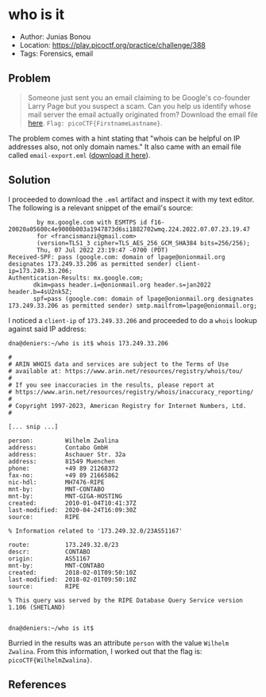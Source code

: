 # who is it

* Author: Junias Bonou
* Location: https://play.picoctf.org/practice/challenge/388
* Tags: Forensics, email

## Problem

> Someone just sent you an email claiming to be Google's co-founder Larry Page but you suspect a scam. Can you help us identify whose mail server the email actually originated from? Download the email file [here](https://artifacts.picoctf.net/c/499/email-export.eml). ``Flag: picoCTF{FirstnameLastname}``.

The problem comes with a hint stating that "whois can be helpful on IP addresses also, not only domain names." It also came with an email file called ``email-export.eml`` ([download it here](https://artifacts.picoctf.net/c/499/email-export.eml)).

## Solution

I proceeded to download the ``.eml`` artifact and inspect it with my text editor. The following is a relevant snippet of the email's source:

```
        by mx.google.com with ESMTPS id f16-20020a05600c4e9000b003a1947873d6si1882702wmq.224.2022.07.07.23.19.47
        for <francismanzi@gmail.com>
        (version=TLS1_3 cipher=TLS_AES_256_GCM_SHA384 bits=256/256);
        Thu, 07 Jul 2022 23:19:47 -0700 (PDT)
Received-SPF: pass (google.com: domain of lpage@onionmail.org designates 173.249.33.206 as permitted sender) client-ip=173.249.33.206;
Authentication-Results: mx.google.com;
       dkim=pass header.i=@onionmail.org header.s=jan2022 header.b=4sU2nk5Z;
       spf=pass (google.com: domain of lpage@onionmail.org designates 173.249.33.206 as permitted sender) smtp.mailfrom=lpage@onionmail.org;
```

I noticed a ``client-ip`` of ``173.249.33.206`` and proceeded to do a ``whois`` lookup against said IP address:

```
dna@deniers:~/who is it$ whois 173.249.33.206

#
# ARIN WHOIS data and services are subject to the Terms of Use
# available at: https://www.arin.net/resources/registry/whois/tou/
#
# If you see inaccuracies in the results, please report at
# https://www.arin.net/resources/registry/whois/inaccuracy_reporting/
#
# Copyright 1997-2023, American Registry for Internet Numbers, Ltd.
#

[... snip ...]

person:         Wilhelm Zwalina
address:        Contabo GmbH
address:        Aschauer Str. 32a
address:        81549 Muenchen
phone:          +49 89 21268372
fax-no:         +49 89 21665862
nic-hdl:        MH7476-RIPE
mnt-by:         MNT-CONTABO
mnt-by:         MNT-GIGA-HOSTING
created:        2010-01-04T10:41:37Z
last-modified:  2020-04-24T16:09:30Z
source:         RIPE

% Information related to '173.249.32.0/23AS51167'

route:          173.249.32.0/23
descr:          CONTABO
origin:         AS51167
mnt-by:         MNT-CONTABO
created:        2018-02-01T09:50:10Z
last-modified:  2018-02-01T09:50:10Z
source:         RIPE

% This query was served by the RIPE Database Query Service version 1.106 (SHETLAND)


dna@deniers:~/who is it$ 
```

Burried in the results was an attribute ``person`` with the value ``Wilhelm Zwalina``. From this information, I worked out that the flag is: ``picoCTF{WilhelmZwalina}``.

## References
